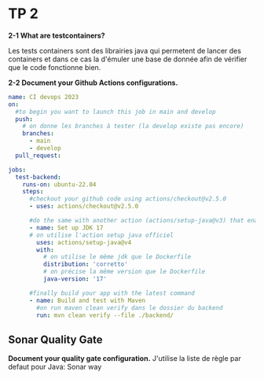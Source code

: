 # TP 2

**2-1 What are testcontainers?**

Les tests containers sont des librairies java qui permetent de lancer des containers et dans ce cas la d'émuler une base de donnée afin de vérifier que le code fonctionne bien.

**2-2 Document your Github Actions configurations.**

```yaml
name: CI devops 2023
on:
  #to begin you want to launch this job in main and develop
  push:
    # on donne les branches à tester (la develop existe pas encore)
    branches:
      - main
      - develop
  pull_request:

jobs:
  test-backend:
    runs-on: ubuntu-22.04
    steps:
      #checkout your github code using actions/checkout@v2.5.0
      - uses: actions/checkout@v2.5.0

      #do the same with another action (actions/setup-java@v3) that enable to setup jdk 17
      - name: Set up JDK 17
      # on utilise l'action setup java officiel
        uses: actions/setup-java@v4
        with:
          # on utilise le même jdk que le Dockerfile
          distribution: 'corretto'
          # on précise la même version que le Dockerfile
          java-version: '17'

      #finally build your app with the latest command
      - name: Build and test with Maven
        #on run maven clean verify dans le dossier du backend
        run: mvn clean verify --file ./backend/
```

## Sonar Quality Gate

**Document your quality gate configuration.**
J'utilise la liste de règle par defaut pour Java: Sonar way